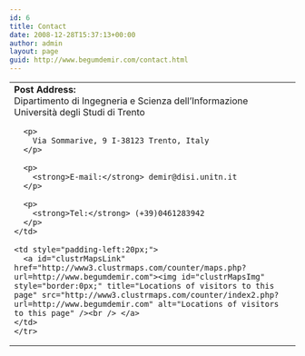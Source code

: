 ```yaml
---
id: 6
title: Contact
date: 2008-12-28T15:37:13+00:00
author: admin
layout: page
guid: http://www.begumdemir.com/contact.html
---
```

<table border="0">
  <tbody>
    <tr>
    <td valign="top">
      <strong>Post Address:</strong><br /> Dipartimento di Ingegneria e Scienza dell&#8217;Informazione<br /> Università degli Studi di Trento</p> 
      
      <p>
        Via Sommarive, 9 I-38123 Trento, Italy
      </p>
      
      <p>
        <strong>E-mail:</strong> demir@disi.unitn.it
      </p>
      
      <p>
        <strong>Tel:</strong> (+39)0461283942
      </p>
    </td> 
        
    <td style="padding-left:20px;">
      <a id="clustrMapsLink" href="http://www3.clustrmaps.com/counter/maps.php?url=http://www.begumdemir.com"><img id="clustrMapsImg" style="border:0px;" title="Locations of visitors to this page" src="http://www3.clustrmaps.com/counter/index2.php?url=http://www.begumdemir.com" alt="Locations of visitors to this page" /><br /> </a>
    </td>
    </tr>
  </tbody>
</table>